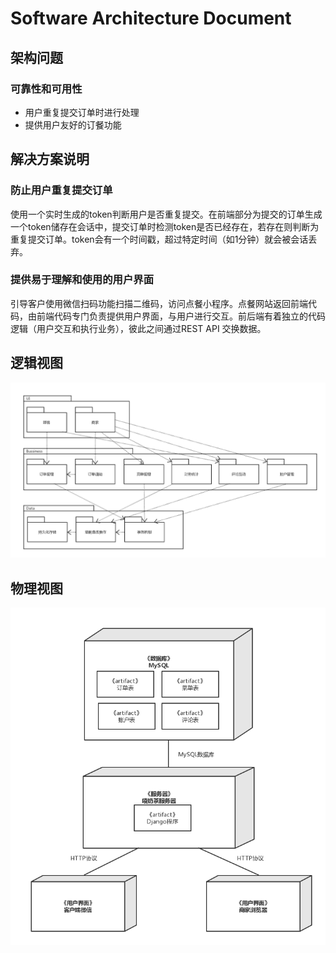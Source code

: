 # Software Architecture Document
## 架构问题
### 可靠性和可用性
- 用户重复提交订单时进行处理
- 提供用户友好的订餐功能

## 解决方案说明
### 防止用户重复提交订单
使用一个实时生成的token判断用户是否重复提交。在前端部分为提交的订单生成一个token储存在会话中，提交订单时检测token是否已经存在，若存在则判断为重复提交订单。token会有一个时间戳，超过特定时间（如1分钟）就会被会话丢弃。
### 提供易于理解和使用的用户界面
引导客户使用微信扫码功能扫描二维码，访问点餐小程序。点餐网站返回前端代码，由前端代码专门负责提供用户界面，与用户进行交互。前后端有着独立的代码逻辑（用户交互和执行业务），彼此之间通过REST API 交换数据。

## 逻辑视图
![lanhsh](https://github.com/2018SystemAnalysis/Wechat-Odering-System/blob/master/assets/images/logic_view.png)

## 物理视图
![lanhsh](https://github.com/2018SystemAnalysis/Wechat-Odering-System/blob/master/assets/images/physics_view.png)
